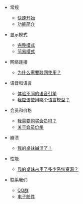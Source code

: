 * 常规

    * [快速开始](zh-cn/quickstart.md)
    * [功能简介](zh-cn/features.md)

* 显示模式

    * [完整模式](zh-cn/full-mode.md)
    * [简易模式](zh-cn/lite-mode.md)

* 网络连接

    * [为什么需要联网使用？](zh-cn/why-network-connection-is-necessary.md)

* 语音和语言

    * [体验不同的语音引擎](zh-cn/experience-different-voice-engines.md)
    * [我应该使用哪个语言模型？](zh-cn/which-language-model-should-i-use.md)

* 会员和价格

    * [我需要购买会员吗？](zh-cn/should-i-pay-for-the-memberships.md)
    * [关于会员价格](zh-cn/pricing-plan-details.md)

* 崩溃

    * [我的桌妹崩溃了！](zh-cn/my-deskmate-crashed.md)

* 性能

    * [我的桌妹占用了多少系统资源？](zh-cn/how-many-resources-did-my-yume-take.md)

* 联系我们

    * [QQ群](zh-cn/qq-groups.md)
    * [电子邮件](zh-cn/email.md)